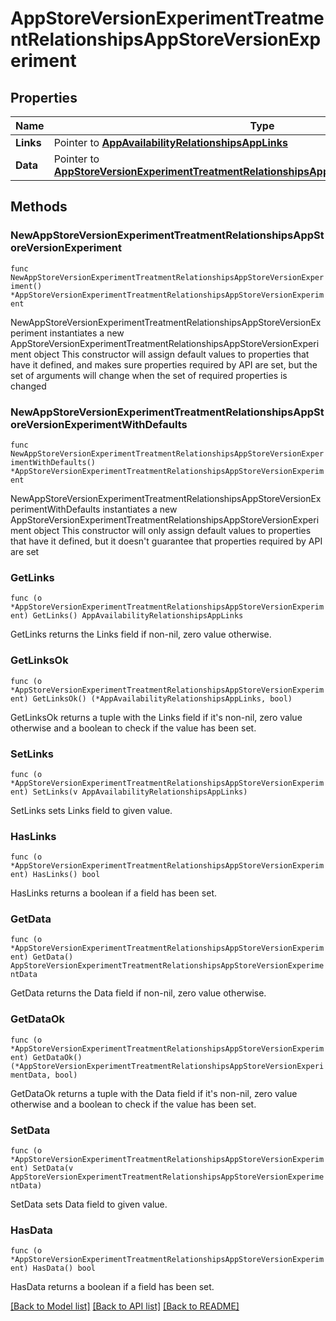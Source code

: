 # AppStoreVersionExperimentTreatmentRelationshipsAppStoreVersionExperiment

## Properties

Name | Type | Description | Notes
------------ | ------------- | ------------- | -------------
**Links** | Pointer to [**AppAvailabilityRelationshipsAppLinks**](AppAvailabilityRelationshipsAppLinks.md) |  | [optional] 
**Data** | Pointer to [**AppStoreVersionExperimentTreatmentRelationshipsAppStoreVersionExperimentData**](AppStoreVersionExperimentTreatmentRelationshipsAppStoreVersionExperimentData.md) |  | [optional] 

## Methods

### NewAppStoreVersionExperimentTreatmentRelationshipsAppStoreVersionExperiment

`func NewAppStoreVersionExperimentTreatmentRelationshipsAppStoreVersionExperiment() *AppStoreVersionExperimentTreatmentRelationshipsAppStoreVersionExperiment`

NewAppStoreVersionExperimentTreatmentRelationshipsAppStoreVersionExperiment instantiates a new AppStoreVersionExperimentTreatmentRelationshipsAppStoreVersionExperiment object
This constructor will assign default values to properties that have it defined,
and makes sure properties required by API are set, but the set of arguments
will change when the set of required properties is changed

### NewAppStoreVersionExperimentTreatmentRelationshipsAppStoreVersionExperimentWithDefaults

`func NewAppStoreVersionExperimentTreatmentRelationshipsAppStoreVersionExperimentWithDefaults() *AppStoreVersionExperimentTreatmentRelationshipsAppStoreVersionExperiment`

NewAppStoreVersionExperimentTreatmentRelationshipsAppStoreVersionExperimentWithDefaults instantiates a new AppStoreVersionExperimentTreatmentRelationshipsAppStoreVersionExperiment object
This constructor will only assign default values to properties that have it defined,
but it doesn't guarantee that properties required by API are set

### GetLinks

`func (o *AppStoreVersionExperimentTreatmentRelationshipsAppStoreVersionExperiment) GetLinks() AppAvailabilityRelationshipsAppLinks`

GetLinks returns the Links field if non-nil, zero value otherwise.

### GetLinksOk

`func (o *AppStoreVersionExperimentTreatmentRelationshipsAppStoreVersionExperiment) GetLinksOk() (*AppAvailabilityRelationshipsAppLinks, bool)`

GetLinksOk returns a tuple with the Links field if it's non-nil, zero value otherwise
and a boolean to check if the value has been set.

### SetLinks

`func (o *AppStoreVersionExperimentTreatmentRelationshipsAppStoreVersionExperiment) SetLinks(v AppAvailabilityRelationshipsAppLinks)`

SetLinks sets Links field to given value.

### HasLinks

`func (o *AppStoreVersionExperimentTreatmentRelationshipsAppStoreVersionExperiment) HasLinks() bool`

HasLinks returns a boolean if a field has been set.

### GetData

`func (o *AppStoreVersionExperimentTreatmentRelationshipsAppStoreVersionExperiment) GetData() AppStoreVersionExperimentTreatmentRelationshipsAppStoreVersionExperimentData`

GetData returns the Data field if non-nil, zero value otherwise.

### GetDataOk

`func (o *AppStoreVersionExperimentTreatmentRelationshipsAppStoreVersionExperiment) GetDataOk() (*AppStoreVersionExperimentTreatmentRelationshipsAppStoreVersionExperimentData, bool)`

GetDataOk returns a tuple with the Data field if it's non-nil, zero value otherwise
and a boolean to check if the value has been set.

### SetData

`func (o *AppStoreVersionExperimentTreatmentRelationshipsAppStoreVersionExperiment) SetData(v AppStoreVersionExperimentTreatmentRelationshipsAppStoreVersionExperimentData)`

SetData sets Data field to given value.

### HasData

`func (o *AppStoreVersionExperimentTreatmentRelationshipsAppStoreVersionExperiment) HasData() bool`

HasData returns a boolean if a field has been set.


[[Back to Model list]](../README.md#documentation-for-models) [[Back to API list]](../README.md#documentation-for-api-endpoints) [[Back to README]](../README.md)


